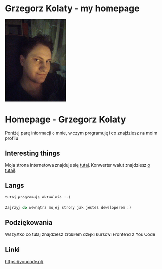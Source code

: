 # Grzegorz Kolaty - my homepage #

<img src="images/george.jpg" alt="drawing" width="200"/>

# Homepage - Grzegorz Kolaty

Poniżej parę informacji o mnie, w czym programuję i co znajdziesz na moim profilu

## Interesting things

Moja strona internetowa znajduje się [tutaj](https://grzegorz-kolaty.github.io/homepage/).
Konwerter walut znajdziesz [o tutaj!](https://grzegorz-kolaty.github.io/currency-converter/).

## Langs

```JavaScript
tutaj programuję aktualnie :-)

Zajrzyj do wewnątrz mojej strony jak jesteś deweloperem :)

```

## Podziękowania
Wszystko co tutaj znajdziesz zrobiłem dzięki kursowi Frontend z You Code

## Linki
https://youcode.pl/

